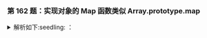 ### 第 162 题：实现对象的 Map 函数类似 Array.prototype.map

<details>
  <summary>
  解析如下:seedling: ：
  </summary>

> Tip: fn 不需要用 call 改变 this

```javascript
Array.prototype._map = function (fn) {
  const _self = this;
  const results = [];
  for (let index = 0; index < _self.length; index++) {
    const item = _self[index];
    const res = fn(item, index, _self);
    results.push(res);
  }
  return results;
};

const results = b._map((val, index, arr) => {
  return val + index;
});
console.log("results", results);
```

</details>
